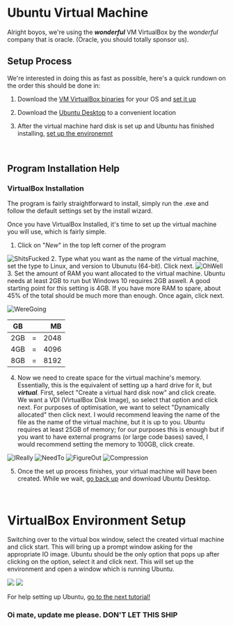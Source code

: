 # Ubuntu Virtual Machine

Alright boyos, we're using the ***wonderful*** VM VirtualBox by the *wonderful* company that is oracle. (Oracle, you should totally sponsor us).



## Setup Process
We're interested in doing this as fast as possible, here's a quick rundown on the order this should be done in:
1. Download the [VM VirtualBox binaries][] for your OS and [set it up](#virtualbox-installation)

2. Download the [Ubuntu Desktop][] to a convenient location

3. After the virtual machine hard disk is set up and Ubuntu has finished installing, [set up the environemnt](#virtualbox-environment-setup)

   ​
## Program Installation Help



### VirtualBox Installation
The program is fairly straightforward to install, simply run the .exe and follow the default settings set by the install wizard.

Once you have VirtualBox Installed, it's time to set up the virtual machine you will use, which is fairly simple.
1. Click on "*New*" in the top left corner of the program

  ![ShitsFucked](https://i.imgur.com/nfhQJHH.png)
2. Type what you want as the name of the virtual machine, set the type to Linux, and version to Ubunutu (64-bit). Click next.
  ![OhWell](https://i.imgur.com/dZKlg2m.png)
3. Set the amount of RAM you want allocated to the virtual machine. Ubuntu needs at least 2GB to run but Windows 10 requires 2GB aswell. A good starting point for this setting is 4GB. If you have more RAM to spare, about 45% of the total should be much more than enough. Once again, click next.

  ![WereGoing](https://i.imgur.com/iSXFMhN.png)

[//]: # "Formatting issue, table should be on right side of picture"

| GB   |      |   MB |
| ---- | :--: | ---: |
| 2GB  |  =   | 2048 |
| 4GB  |  =   | 4096 |
| 8GB  |  =   | 8192 |

4. Now we need to create space for the virtual machine's memory. Essentially, this is the equivalent of setting up a hard drive for it, but ***virtual***. First, select "Create a virtual hard disk now" and click create. We want a VDI (VirtualBox Disk Image), so select that option and click next. For purposes of optimisation, we want to select "Dynamically allocated" then click next. I would recommend leaving the name of the file as the name of the virtual machine, but it is up to you. Ubuntu requires at least 25GB of memory; for our purposes this is enough but if you want to have external programs (or large code bases) saved, I would recommend setting the memory to 100GB, click create.

  ![IReally](https://i.imgur.com/eFPLKOT.png) ![NeedTo](https://i.imgur.com/GC4gyYP.png) ![FigureOut](https://i.imgur.com/KSNYygs.png) ![Compression](https://i.imgur.com/USLk8sr.png)

5. Once the set up process finishes, your virtual machine will have been created. While we wait, [go back up](#setup-process) and download Ubuntu Desktop.

   ​

# VirtualBox Environment Setup

Switching over to the virtual box window, select the created virtual machine and click start. This will bring up a prompt window asking for the appropriate IO image. Ubuntu should be the only option that pops up after clicking on the option, select it and click next. This will set up the environment and open a window which is running Ubuntu.

![](https://i.imgur.com/5iPqFsn.png) ![](https://i.imgur.com/M5Zbf8A.png)

For help setting up Ubuntu, [go to the next tutorial!][]

### Oi mate, update me please. DON'T LET THIS SHIP

[//]: # "Links to all the viruses used for the guide SHIT IS BAD, DON'T SHIP"
[VM VirtualBox binaries]: <https://www.virtualbox.org/wiki/Downloads>
[Ubuntu Desktop]: <https://www.ubuntu.com/download/desktop>
[go to the next tutorial!]: <www.google.com>
